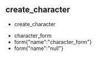## create_character
* create_character
 - character_form
 - form{"name":"character_form"}
 - form{"name":"null"}